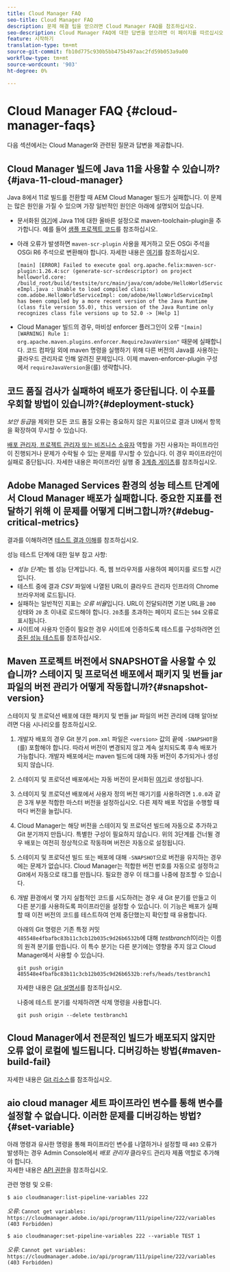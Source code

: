 ```yaml
---
title: Cloud Manager FAQ
seo-title: Cloud Manager FAQ
description: 문제 해결 팁을 얻으려면 Cloud Manager FAQ를 참조하십시오.
seo-description: Cloud Manager FAQ에 대한 답변을 얻으려면 이 페이지를 따르십시오
feature: 시작하기
translation-type: tm+mt
source-git-commit: fb10d775c930b5bb475b497aac2fd59b053a9a00
workflow-type: tm+mt
source-wordcount: '903'
ht-degree: 0%

---
```



# Cloud Manager FAQ {#cloud-manager-faqs}

다음 섹션에서는 Cloud Manager와 관련된 질문과 답변을 제공합니다.

## Cloud Manager 빌드에 Java 11을 사용할 수 있습니까?{#java-11-cloud-manager}

Java 8에서 11로 빌드를 전환할 때 AEM Cloud Manager 빌드가 실패합니다. 이 문제는 많은 원인을 가질 수 있으며 가장 일반적인 원인은 아래에 설명되어 있습니다.

* 문서화된 [여기](https://experienceleague.adobe.com/docs/experience-manager-cloud-manager/using/getting-started/create-application-project/using-the-wizard.html?lang=en#getting-started)에 Java 11에 대한 올바른 설정으로 maven-toolchain-plugin을 추가합니다.  예를 들어 [샘플 프로젝트 코드](https://github.com/adobe/aem-guides-wknd/commit/6cb5238cb6b932735dcf91b21b0d835ae3a7fe75)를 참조하십시오.

* 아래 오류가 발생하면 `maven-scr-plugin` 사용을 제거하고 모든 OSGi 주석을 OSGi R6 주석으로 변환해야 합니다. 자세한 내용은 [여기](https://cqdump.wordpress.com/2019/01/03/from-scr-annotations-to-osgi-annotations/)를 참조하십시오.

   `[main] [ERROR] Failed to execute goal org.apache.felix:maven-scr-plugin:1.26.4:scr (generate-scr-scrdescriptor) on project helloworld.core: /build_root/build/testsite/src/main/java/com/adobe/HelloWorldServiceImpl.java : Unable to load compiled class: com.adobe.HelloWorldServiceImpl: com/adobe/HelloWorldServiceImpl has been compiled by a more recent version of the Java Runtime (class file version 55.0), this version of the Java Runtime only recognizes class file versions up to 52.0 -> [Help 1]`

* Cloud Manager 빌드의 경우, 마비성 enforcer 플러그인이 오류 `"[main] [WARNING] Rule 1: org.apache.maven.plugins.enforcer.RequireJavaVersion"` 때문에 실패합니다. 코드 컴파일 외에 maven 명령을 실행하기 위해 다른 버전의 Java를 사용하는 클라우드 관리자로 인해 알려진 문제입니다. 이제 maven-enforcer-plugin 구성에서 `requireJavaVersion`을(를) 생략합니다.

## 코드 품질 검사가 실패하여 배포가 중단됩니다. 이 수표를 우회할 방법이 있습니까?{#deployment-stuck}

*보안 등급*&#x200B;을 제외한 모든 코드 품질 오류는 중요하지 않은 지표이므로 결과 UI에서 항목을 확장하여 무시할 수 있습니다.

[배포 관리자, 프로젝트 관리자 또는 비즈니스 소유자](https://experienceleague.adobe.com/docs/experience-manager-cloud-manager/using/requirements/setting-up-users-and-roles.html?lang=en#requirements) 역할을 가진 사용자는 파이프라인이 진행되거나 문제가 수락될 수 있는 문제를 무시할 수 있습니다. 이 경우 파이프라인이 실패로 중단됩니다.  자세한 내용은 파이프라인 실행 중 [3계층 게이츠](https://experienceleague.adobe.com/docs/experience-manager-cloud-manager/using/how-to-use/understand-your-test-results.html?lang=en#how-to-use)를 참조하십시오.

## Adobe Managed Services 환경의 성능 테스트 단계에서 Cloud Manager 배포가 실패합니다. 중요한 지표를 전달하기 위해 이 문제를 어떻게 디버그합니까?{#debug-critical-metrics}

결과를 이해하려면 [테스트 결과 이해](https://experienceleague.adobe.com/docs/experience-manager-cloud-manager/using/how-to-use/understand-your-test-results.html?lang=en#how-to-use)를 참조하십시오.

성능 테스트 단계에 대한 일부 참고 사항:

* *성능 단계*&#x200B;는 웹 성능 단계입니다. 즉, 웹 브라우저를 사용하여 페이지를 로드할 시간입니다.
* 테스트 중에 결과 *CSV* 파일에 나열된 URL이 클라우드 관리자 인프라의 Chrome 브라우저에 로드됩니다.
* 실패하는 일반적인 지표는 *오류 비율*&#x200B;입니다. URL이 전달되려면 기본 URL을 `200` 상태와 `20` 초 이내로 로드해야 합니다. `20`초를 초과하는 페이지 로드는 `504` 오류로 표시됩니다.
* 사이트에 사용자 인증이 필요한 경우 사이트에 인증하도록 테스트를 구성하려면 [인증된 성능 테스트](https://experienceleague.adobe.com/docs/experience-manager-cloud-manager/using/how-to-use/configuring-pipeline.html?lang=en#how-to-use)를 참조하십시오.

## Maven 프로젝트 버전에서 SNAPSHOT을 사용할 수 있습니까? 스테이지 및 프로덕션 배포에서 패키지 및 번들 jar 파일의 버전 관리가 어떻게 작동합니까?{#snapshot-version}

스테이지 및 프로덕션 배포에 대한 패키지 및 번들 jar 파일의 버전 관리에 대해 알아보려면 다음 시나리오를 참조하십시오.

1. 개발자 배포의 경우 Git 분기 `pom.xml` 파일은 `<version>` 값의 끝에 `-SNAPSHOT`을(를) 포함해야 합니다. 따라서 버전이 변경되지 않고 계속 설치되도록 후속 배포가 가능합니다. 개발자 배포에서는 maven 빌드에 대해 자동 버전이 추가되거나 생성되지 않습니다.

1. 스테이지 및 프로덕션 배포에서는 자동 버전이 문서화된 [여기](https://experienceleague.adobe.com/docs/experience-manager-cloud-manager/using/managing-code/activating-maven-project.html?lang=en#managing-code)로 생성됩니다.

1. 스테이지 및 프로덕션 배포에서 사용자 정의 버전 매기기를 사용하려면 `1.0.0`과 같은 3개 부분 적합한 마스터 버전을 설정하십시오. 다른 제작 배포 작업을 수행할 때마다 버전을 늘립니다.

1. Cloud Manager는 해당 버전을 스테이지 및 프로덕션 빌드에 자동으로 추가하고 Git 분기까지 만듭니다. 특별한 구성이 필요하지 않습니다. 위의 3단계를 건너뛸 경우 배포는 여전히 정상적으로 작동하며 버전은 자동으로 설정됩니다.

1. 스테이지 및 프로덕션 빌드 또는 배포에 대해 `-SNAPSHOT`으로 버전을 유지하는 경우에는 문제가 없습니다. Cloud Manager는 적합한 버전 번호를 자동으로 설정하고 Git에서 자동으로 태그를 만듭니다. 필요한 경우 이 태그를 나중에 참조할 수 있습니다.

1. 개발 환경에서 몇 가지 실험적인 코드를 시도하려는 경우 새 Git 분기를 만들고 이 다른 분기를 사용하도록 파이프라인을 설정할 수 있습니다. 이 기능은 배포가 실패할 때 이전 버전의 코드를 테스트하여 언제 중단했는지 확인할 때 유용합니다.

   아래의 Git 명령은 기존 특정 커밋 `485548e4fbafbc83b11c3cb12b035c9d26b6532b`에 대해 *testbranch1*&#x200B;이라는 이름의 원격 분기를 만듭니다.  이 특수 분기는 다른 분기에는 영향을 주지 않고 Cloud Manager에서 사용할 수 있습니다.

   `git push origin 485548e4fbafbc83b11c3cb12b035c9d26b6532b:refs/heads/testbranch1`

   자세한 내용은 [Git 설명서](https://git-scm.com/book/en/v2/Git-Internals-Git-References)를 참조하십시오.

   나중에 테스트 분기를 삭제하려면 삭제 명령을 사용합니다.

   `git push origin --delete testbranch1`

## Cloud Manager에서 전문적인 빌드가 배포되지 않지만 오류 없이 로컬에 빌드됩니다. 디버깅하는 방법{#maven-build-fail}

자세한 내용은 [Git 리소스](https://github.com/cqsupport/cloud-manager/blob/main/cm-build-step-fails.md)를 참조하십시오.

## aio cloud manager 세트 파이프라인 변수를 통해 변수를 설정할 수 없습니다. 이러한 문제를 디버깅하는 방법?{#set-variable}

아래 명령과 유사한 명령을 통해 파이프라인 변수를 나열하거나 설정할 때 `403` 오류가 발생하는 경우 Admin Console에서 *배포 관리자* 클라우드 관리자 제품 역할로 추가해야 합니다.\
자세한 내용은 [API 권한](https://www.adobe.io/apis/experiencecloud/cloud-manager/docs.html#!AdobeDocs/cloudmanager-api-docs/master/permissions.md)을 참조하십시오.

관련 명령 및 오류:

`$ aio cloudmanager:list-pipeline-variables 222`

*오류*:  `Cannot get variables: https://cloudmanager.adobe.io/api/program/111/pipeline/222/variables (403 Forbidden)`

`$ aio cloudmanager:set-pipeline-variables 222 --variable TEST 1`

*오류*:  `Cannot get variables: https://cloudmanager.adobe.io/api/program/111/pipeline/222/variables (403 Forbidden)`
